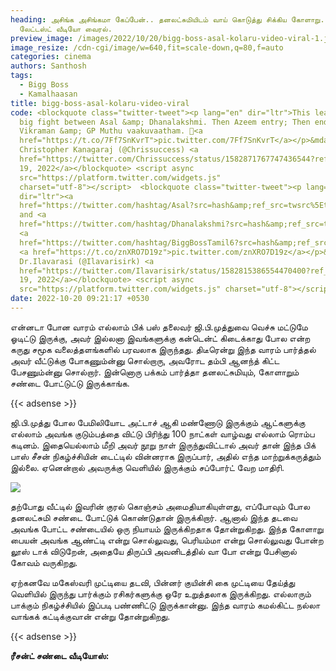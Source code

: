 ```yaml
---
heading: அசிங்க அசிங்கமா கேப்பேன்.. தனலட்சுமியிடம் வாய் கொடுத்து சிக்கிய கோளாறு.
  லேட்டஸ்ட் வீடியோ வைரல்.
preview_image: /images/2022/10/20/bigg-boss-asal-kolaru-video-viral-1.jpeg
image_resize: /cdn-cgi/image/w=640,fit=scale-down,q=80,f=auto
categories: cinema
authors: Santhosh
tags:
  - Bigg Boss
  - Kamalhaasan
title: bigg-boss-asal-kolaru-video-viral
code: <blockquote class="twitter-tweet"><p lang="en" dir="ltr">This leads to a
  big fight between Asal &amp; Dhanalakshmi. Then Azeem entry; Then ends up with
  Vikraman &amp; GP Muthu vaakuvaatham. 👊<a
  href="https://t.co/7Ff7SnKvrT">pic.twitter.com/7Ff7SnKvrT</a></p>&mdash;
  Christopher Kanagaraj (@Chrissuccess) <a
  href="https://twitter.com/Chrissuccess/status/1582871767747436544?ref_src=twsrc%5Etfw">October
  19, 2022</a></blockquote> <script async
  src="https://platform.twitter.com/widgets.js"
  charset="utf-8"></script>  <blockquote class="twitter-tweet"><p lang="und"
  dir="ltr"><a
  href="https://twitter.com/hashtag/Asal?src=hash&amp;ref_src=twsrc%5Etfw">#Asal</a>
  and <a
  href="https://twitter.com/hashtag/Dhanalakshmi?src=hash&amp;ref_src=twsrc%5Etfw">#Dhanalakshmi</a>
  <a
  href="https://twitter.com/hashtag/BiggBossTamil6?src=hash&amp;ref_src=twsrc%5Etfw">#BiggBossTamil6</a>
  <a href="https://t.co/znXRO7D19z">pic.twitter.com/znXRO7D19z</a></p>&mdash;
  Dr.Ilavarasi (@Ilavarisirk) <a
  href="https://twitter.com/Ilavarisirk/status/1582815386554470400?ref_src=twsrc%5Etfw">October
  19, 2022</a></blockquote> <script async
  src="https://platform.twitter.com/widgets.js" charset="utf-8"></script>
date: 2022-10-20 09:21:17 +0530
---
```

என்னடா போன வாரம் எல்லாம் பிக் பஸ் தலைவர் ஜி.பி.முத்துவை வெச்சு மட்டுமே ஓடிட்டு இருக்கு, அவர் இல்லனா இவங்களுக்கு கன்டென்ட் கிடைக்காது போல என்ற கருது சமூக வலைத்தளங்களில் பரவலாக இருந்தது. திடீரென்று இந்த வாரம் பார்த்தல் அவர் வீட்டுக்கு போகணும்ன்னு சொல்றாரு, அவரோட தம்பி ஆனந்த் கிட்ட பேசணும்ன்னு சொல்றார். இன்னொரு பக்கம் பார்த்தா தனலட்சுமியும், கோளாறும் சண்டை போட்டுட்டு இருக்காங்க.

{{< adsense >}}

ஜி.பி.முத்து போல பேமிலியோட அட்டாச் ஆகி மண்ணோடு இருக்கும் ஆட்களுக்கு எல்லாம் அவங்க குடும்பத்தை விட்டு பிரிந்து 100 நாட்கள் வாழ்வது எல்லாம் ரொம்ப கடினம். இதையெல்லாம் மீறி அவர் நூறு நாள் இருந்துவிட்டால் அவர் தான் இந்த பிக் பாஸ் சீசன் நிகழ்ச்சியின் டைட்டில் வின்னராக இருப்பார், அதில் எந்த மாற்றுக்கருத்தும் இல்லை. ஏனென்றால் அவருக்கு வெளியில் இருக்கும் சப்போர்ட் வேற மாதிரி.

![](/images/2022/10/20/bigg-boss-asal-kolaru-video-viral.jpeg)

தற்போது வீட்டில் இவரின் குரல் கொஞ்சம் அமைதியாகியுள்ளது, எப்போவும் போல தனலட்சுமி சண்டை போட்டுக் கொண்டுதான் இருக்கிறார். ஆனால் இந்த தடவை அவங்க போட்ட சண்டையில் ஒரு நியாயம் இருக்கிறதாக தோன்றுகிறது. இந்த கோளாறு பையன் அவங்க ஆண்ட்டி என்று சொல்லுவது, பெரியம்மா என்று சொல்லுவது போன்ற லூஸ் டாக் விடுறேன், அதையே திருப்பி அவனிடத்தில் வா போ என்று பேசினால் கோவம் வருகிறது.

ஏற்கனவே மகேஸ்வரி முட்டியை தடவி, பின்னர் குயின்சி கை முட்டியை தேய்த்து வெளியில் இருந்து பார்க்கும் ரசிகர்களுக்கு ஒரே உறுத்தலாக இருக்கிறது. எல்லாரும் பாக்கும் நிகழ்ச்சியில் இப்படி பண்ணிட்டு இருக்கான்னு. இந்த வாரம் கமல்கிட்ட நல்லா வாங்கக் கட்டிக்குவான் என்று தோன்றுகிறது.

{{< adsense >}}

**ரீசன்ட் சண்டை வீடியோஸ்:**